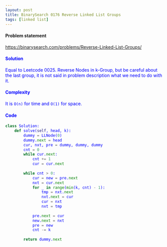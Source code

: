 ```yaml
---
layout: post
title: BinarySearch 0176 Reverse Linked List Groups
tags: [linked list]
---
```


#### Problem statement

<a href="https://binarysearch.com/problems/Reverse-Linked-List-Groups/"> <font color = blue>https://binarysearch.com/problems/Reverse-Linked-List-Groups/

#### Solution
Equal to Leetcode 0025. Reverse Nodes in k-Group, but be careful about the last group, it is not said in problem description what we need to do with it.

#### Complexity
It is `O(n)` for time and `O(1)` for space.

#### Code
```python
class Solution:
    def solve(self, head, k):
        dummy = LLNode(0)
        dummy.next = head
        cur, nxt, pre = dummy, dummy, dummy
        cnt = 0
        while cur.next:
            cnt += 1
            cur = cur.next
            
        while cnt > 0:
            cur = new = pre.next
            nxt = cur.next
            for _ in range(min(k, cnt) - 1):
                tmp = nxt.next
                nxt.next = cur
                cur = nxt
                nxt = tmp
            
            pre.next = cur
            new.next = nxt
            pre = new
            cnt -= k
            
        return dummy.next
```
